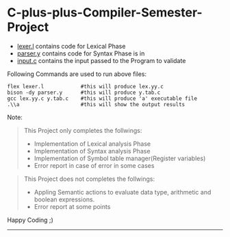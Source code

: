 # C-plus-plus-Compiler-Semester-Project

- [lexer.l](lexer.l) contains code for Lexical Phase 
- [parser.y](parser.y) contains code for Syntax Phase is in 
- [input.c](input.c) contains the input passed to the Program to validate

Following Commands are used to run above files:
```
flex lexer.l            #this will produce lex.yy.c
bison -dy parser.y      #this will produce y.tab.c
gcc lex.yy.c y.tab.c    #this will produce 'a' executable file 
.\\a                    #this will show the output results
```

Note:

> This Project only completes the follwings:
> - Implementation of Lexical analysis Phase
> - Implementation of Syntax analysis Phase
> - Implementation of Symbol table manager(Register variables)
> - Error report in case of error in some cases

> This Project does not completes the follwings:
> - Appling Semantic actions to evaluate data type, arithmetic and boolean expressions.
> - Error report at some points


Happy Coding ;)

---

